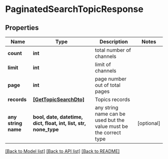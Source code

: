 # PaginatedSearchTopicResponse


## Properties
Name | Type | Description | Notes
------------ | ------------- | ------------- | -------------
**count** | **int** | total number of channels | 
**limit** | **int** | limit of channels | 
**page** | **int** | page number out of total pages | 
**records** | [**[GetTopicSearchDto]**](GetTopicSearchDto.md) | Topics records | 
**any string name** | **bool, date, datetime, dict, float, int, list, str, none_type** | any string name can be used but the value must be the correct type | [optional]

[[Back to Model list]](../README.md#documentation-for-models) [[Back to API list]](../README.md#documentation-for-api-endpoints) [[Back to README]](../README.md)


